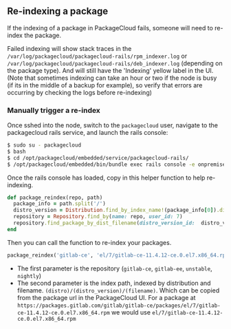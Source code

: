 ## Re-indexing a package

If the indexing of a package in PackageCloud fails, someone will need to re-index the package.

Failed indexing will show stack traces in the `/var/log/packagecloud/packagecloud-rails/rpm_indexer.log` or `/var/log/packagecloud/packagecloud-rails/deb_indexer.log` (depending on the package type).
And will still have the 'Indexing' yellow label in the UI. (Note that sometimes indexing can take an hour or two if the
node is busy (if its in the middle of a backup for example), so verify that errors are occurring by checking the logs before re-indexing)

### Manually trigger a re-index

Once sshed into the node, switch to the `packagecloud` user, navigate to the packagecloud rails service, and launch the rails console:

```sh
$ sudo su - packagecloud
$ bash
$ cd /opt/packagecloud/embedded/service/packagecloud-rails/
$ /opt/packagecloud/embedded/bin/bundle exec rails console -e onpremise
```

Once the rails console has loaded, copy in this helper function to help re-indexing.

```ruby
def package_reindex(repo, path)
  package_info = path.split('/')
  distro_version = Distribution.find_by_index_name!(package_info[0]).distro_versions.find_by(index_name: package_info[1])
  repository = Repository.find_by(name: repo, user_id: 7)
  repository.find_package_by_dist_filename(distro_version_id:  distro_version.id, package: package_info[2]).reindex
end
```

Then you can call the function to re-index your packages.

```ruby
package_reindex('gitlab-ce', 'el/7/gitlab-ce-11.4.12-ce.0.el7.x86_64.rpm')
```

- The first parameter is the repository (`gitlab-ce`, `gitlab-ee`, `unstable`, `nightly`)
- The second parameter is the index path, indexed by distribution and filename. `(distro)/(distro_version)/(filename)`.
  Which can be copied from the package url in the PackageCloud UI. For a package at
  `https://packages.gitlab.com/gitlab/gitlab-ce/packages/el/7/gitlab-ce-11.4.12-ce.0.el7.x86_64.rpm` we would use
  `el/7/gitlab-ce-11.4.12-ce.0.el7.x86_64.rpm`
